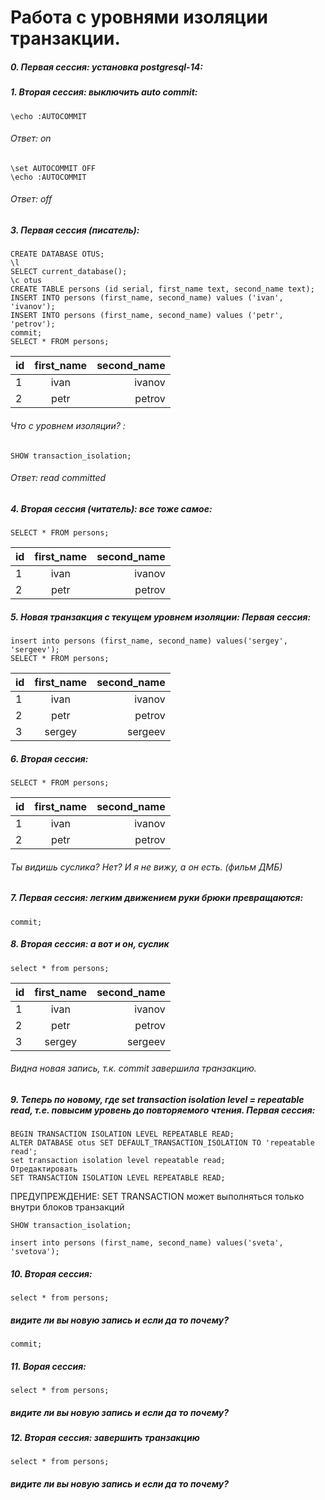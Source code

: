 # Работа с уровнями изоляции транзакции.
##### 0. Первая сессия: установка postgresql-14:
##### 1. Вторая сессия: выключить auto commit:
```
\echo :AUTOCOMMIT
```
###### Ответ: on
```
\set AUTOCOMMIT OFF
\echo :AUTOCOMMIT
```
###### Ответ: off
##### 3. Первая сессия (писатель):
```
CREATE DATABASE OTUS;
\l
SELECT current_database();
\c otus
CREATE TABLE persons (id serial, first_name text, second_name text);
INSERT INTO persons (first_name, second_name) values ('ivan', 'ivanov'); 
INSERT INTO persons (first_name, second_name) values ('petr', 'petrov'); 
commit;
SELECT * FROM persons;
```
id|first_name|second_name|
:----|:--------:|-----:
1  |ivan    |ivanov |
2|  petr   |petrov | 
###### Что с уровнем изоляции? :
```
SHOW transaction_isolation;
```
###### Ответ: read committed
##### 4. Вторая сессия (читатель): все тоже самое:
```
SELECT * FROM persons;
```
id|first_name|second_name|
:----|:--------:|-----:
1  |ivan    |ivanov |
2|  petr   |petrov | 
##### 5. Новая транзакция с текущем уровнем изоляции: Первая сессия:
```
insert into persons (first_name, second_name) values('sergey', 'sergeev');
SELECT * FROM persons;
```
id|first_name|second_name|
:----|:--------:|-----:
1  |ivan    |ivanov |
2|  petr   |petrov | 
3|  sergey   |sergeev | 

##### 6.  Вторая сессия:
```
SELECT * FROM persons;
```
id|first_name|second_name|
:----|:--------:|-----:
1  |ivan    |ivanov |
2|  petr   |petrov | 

###### Ты видишь суслика? Нет? И я не вижу, а он есть. (фильм ДМБ)
##### 7. Первая сессия: легким движением руки брюки превращаются:
```
commit;
```
##### 8. Вторая сессия: а вот и он, суслик
```
select * from persons;
```
id|first_name|second_name|
:----|:--------:|-----:
1  |ivan    |ivanov |
2|  petr   |petrov | 
3|  sergey   |sergeev |

###### Видна новая запись, т.к. commit завершила транзакцию.
##### 9. Теперь по новому, где set transaction isolation level = repeatable read, т.е. повысим уровень до повторяемого чтения. Первая сессия:
```
BEGIN TRANSACTION ISOLATION LEVEL REPEATABLE READ;
ALTER DATABASE otus SET DEFAULT_TRANSACTION_ISOLATION TO 'repeatable read';
set transaction isolation level repeatable read;
Отредактировать
SET TRANSACTION ISOLATION LEVEL REPEATABLE READ;
```
ПРЕДУПРЕЖДЕНИЕ:  SET TRANSACTION может выполняться только внутри блоков транзакций


```
SHOW transaction_isolation;
```
```
insert into persons (first_name, second_name) values('sveta', 'svetova');
```
##### 10. Вторая сессия:
```
select * from persons; 
```
##### видите ли вы новую запись и если да то почему?
```
commit;
```
##### 11. Ворая сессия: 
```
select * from persons;
```
##### видите ли вы новую запись и если да то почему?

##### 12. Вторая сессия: завершить транзакцию
```
select * from persons;
```
##### видите ли вы новую запись и если да то почему?































